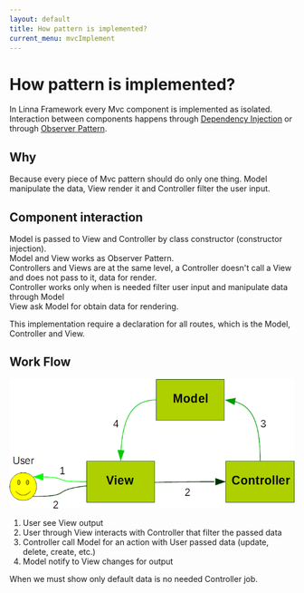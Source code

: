 ```yaml
---
layout: default
title: How pattern is implemented?
current_menu: mvcImplement
---
```


# How pattern is implemented?

In Linna Framework every Mvc component is implemented as isolated. Interaction between components happens through
[Dependency Injection](https://en.wikipedia.org/wiki/Dependency_injection) or 
through [Observer Pattern](https://en.wikipedia.org/wiki/Observer_pattern).

## Why

Because every piece of Mvc pattern should do only one thing. Model manipulate the data, View render it and Controller filter the user input.

## Component interaction

Model is passed to View and Controller by class constructor (constructor injection).<br />
Model and View works as Observer Pattern.<br />
Controllers and Views are at the same level, a Controller doesn't call a View and does not pass to it, data for render.<br />
Controller works only when is needed filter user input and manipulate data through Model<br />
View ask Model for obtain data for rendering.

This implementation require a declaration for all routes, which is the Model, Controller and View. 

## Work Flow

![Mvc Diagram](img/mvc_diagram.png)

1. User see View output
2. User through View interacts with Controller that filter the passed data
3. Controller call Model for an action with User passed data (update, delete, create, etc.)
4. Model notify to View changes for output

When we must show only default data is no needed Controller job.
